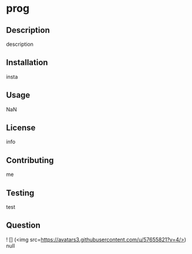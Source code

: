 # prog
## Description
description
## Installation
insta
## Usage
NaN
## License
info
## Contributing
me
## Testing
test
## Question
! [] (<img src=https://avatars3.githubusercontent.com/u/57655821?v=4/>)
null